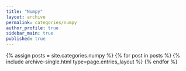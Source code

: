 ```yaml
---
title: "Numpy"
layout: archive
permalink: categories/numpy
author_profile: true
sidebar_main: true
published: true
---
```


{% assign posts = site.categories.numpy %}
{% for post in posts %} {% include archive-single.html type=page.entries_layout %} {% endfor %}